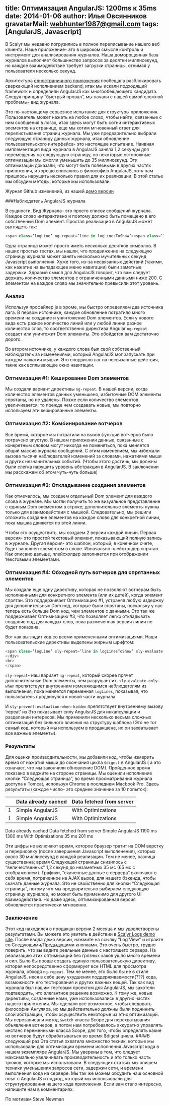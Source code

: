 title: Оптимизация AngularJS: 1200ms к 35ms
date: 2014-01-06
author: Илья Овсянников
gravatarMail: webhunter1987@gmail.com
tags: [AngularJS, Javascript]
---

В Scalyr мы недавно погрузились в полное переписывание нашего веб клиента. Наше приложение- это в широком смысле контроль и инструмент для анализирования журналов. Наша доморощенная база журналов выполняет большинство запросов за десятки миллисекунд, но каждое взаимодействие требует загрузки страницы, отнимая у пользователя несколько секунд.

Архитектура [одностраничного приложения](http://en.wikipedia.org/wiki/Single-page_application) пообещала разблокировать сверкающий исполнением backend, итак мы искали подходящий framework и определили AngularJS как многообещающего кандидата. Следуя принципу “быстрый провал”, мы начали с нашей самой сложной проблемы- вид журнала.

Это по-настоящему серьезное испытание для структуры приложения. Пользователь может нажать на любое слово, чтобы найти, связанные с ним сообщения в логах, итак здесь могут быть сотни интерактивных элементов на странице, еще мы хотим мгновенный ответ для перелистывания страниц журнала. Мы уже предварительно выбрали следующую страницу данных журнала, итак обновление пользовательского интерфейса- это настоящее испытание. Наивная имплементация вида журнала в AngularJS заняла 1,2 секунды для перемещения на следующую страницу, но некоторые осторожные оптимизации мы смогли уменьшить до 35 миллисекунд. Эти оптимизации доказали, что могут быть полезными в других частях приложения, и хорошо вписались в философию AngularJS, хотя нам пришлось нарушить несколько правил для их реализации. В этой статье мы обсудим методы, которые мы использовали.

Журнал Github изменений, из нашей [демо версии](https://www.scalyr.com/logStart)

###Наблюдатель AngularJS журнала

В сущности, Вид Журнала- это просто список сообщений журнала. Каждое слово интерактивно и поэтому должно быть помещено в его собственный Dom элемент. Простая реализация в AngularJS может выглядеть так:

```js
<span class=’logLine’ ng-repeat=’line in logLinesToShow’><span class=’logToken’ ng-repeat=’token in line’>{{token | formatToken}} </span><br></span>
```
Одна страница может просто иметь несколько десятков символов. В наших простых тестах, мы нашли, что  продвижение на следующую страницу журнала может занять несколько мучительных секунд Javascript выполнения. Хуже того, из-за несвязанных действий (такими, как нажатие на выпадающее меню навигации) были заметные задержки. Здравый смысл для AngularJS говорит, что вам следует держать количество элементов с ограниченными данными ниже 200. С элементом на каждое слово мы значительно превысили этот уровень.

### Анализ

Используя профайлер js в хроме, мы быстро определяем два источника лага. В первом источнике, каждое обновление потратило много времени на создание и уничтожение Dom элементов. Если у нового вида есть разное количество линий или у любой линии разное количество слов, то соответственно директива Angular `ng-repeat` создаст или уничтожит Dom элементы. Это обойдется вам достаточно дорого.

Во втором источнике, у каждого слова был свой собственный наблюдатель за изменениями, который AngularJS мог запускать при каждом нажатии мышки. Это сподвигло лаг на несвязанные действия, такие как всплывающее окно навигации.

### Оптимизация #1: Кеширование Dom элементов

Мы создали вариант директивы `ng-repeat`. В нашей версии, когда количество элементов данных уменьшено, избыточные DOM элементы спрятаны, но не удалены. Позже если количество элементов увеличивается, то прежде чем создавать новые, мы повторно используем эти кешированные элементы.

### Оптимизация #2: Комбинирование вотчеров

Все время, которое мы потратили на вызов функций вотчеров было потрачено впустую. В нашем приложении данные, связанные с конкретным словом могут никогда не поменяться, пока меняется общий массив журнала сообщений. С этим изменением, мы избежали вызова тысячи наблюдателей изменений за словами, нажатиями мыши и других незначительных событий. (Чтобы этого достичь, мы должны были слегка нарушить уровень абстракции в AngularJS. В заключении мы расскажем об этом чуть-чуть больше)

### Оптимизация #3: Откладывание создания элементов

Как отмечалось, мы создаем отдельный Dom элемент для каждого слова в журнале. Мы могли получить то же визуальное представление с единым Dom элементом в строке; дополнительные элементы нужны только для взаимодействия с мышкой. Следовательно, мы решили отложить создание элементов на каждое слово для конкретной линии, пока мышка движется по этой линии.

Чтобы это осуществить, мы создаем 2 версии каждой линии. Первая версия- это простой текстовый элемент, показывающий полную запись в журнале. Другая версия- это шаблон, который, в конечном счете, будет заполнен элементом в слове. Изначально плейсхолдер спрятан. Как описано дальше, плейсхолдер заполняется при отображении текстовыми элементами.

### Оптимизация #4: Обходной путь вотчеров для спрятанных элементов

Мы создали еще одну директиву, которая не позволяют вотчерам быть исполненными для конкретного элемента (или их детей), когда элемент спрятан. Это поддерживает Оптимизацию #1, устраняя любую издержку для дополнительных Dom нод, которые были спрятаны, поскольку у нас теперь есть больше Dom нод, чем элементов с данными. Это так же поддерживает Оптимизацию #3, что позволяет легко откладывать создание нод для каждых слов, пока размеченная версия линии не будет показана.

Вот как выглядит код со всеми примененными оптимизациями. Наши пользовательские директивы выделены жирным шрифтом:

```js
<span class=’logLine’ sly-repeat=’line in logLinesToShow’ sly-evaluate-only-when=’logLines’><div ng-mouseenter=”mouseHasEntered = true”><span ng-show=’!mouseHasEntered’>{{logLine | formatLine }} </span><div ng-show=’mouseHasEntered’ sly-prevent-evaluation-when-hidden><span class=’logToken’ sly-repeat=’tokens in line’>{{token | formatToken }}</span></div>
</div>
<br>
</span>
```

`sly-repeat`- наш вариант `ng-repeat`, который скорее прячет дополнительные Dom элементы, чем разрушает их. 
`sly-evaluate-only-when` препятствует внутренним изменяющимся наблюдателям из выполнения, пока меняется переменная `logLines`, показывая, что пользователь продвинулся к новой части журнала. 

И `sly-prevent-evaluation-when-hidden` препятствует внутреннему вызову ‘repeat’ из 
Это показывает силу AngulsrJS для инкапсуляции и разделении интересов. Мы применили несколько весьма сложных оптимизаций без сильного влияния на структуру шаблона (Это не тот самый код, который мы используем в продакшене, но он захватывает все важные элементы).

### Результаты

Для оценки производительности, мы добавили код, чтобы измерить время от нажатия мыши до окончания цикла `$digest` в AngularJS ( а это означает, что мы закончили обновление DOM). Пройденное время показано в виджите на стороне страницы. Мы оценили исполнение кнопки “Следующая страница”, во время просматривания журнала доступа к Tomcat, используя Chrome в последнем Macbook Pro. Здесь результаты (каждое число- это среднее значение за 10 попыток):

<table>
	<thead>
		<tr>
		   <th>&nbsp;</th>
		   <th>Data already cached</th>
		   <th>Data fetched from server</th>
		</tr>
	</thead>
	<tbody>
		<tr>
		   <td>1</td>
		   <td>Simple AngularJS</td>
		   <td>With Optimizations</td>
		</tr>
		<tr>
		   <td>1</td>
		   <td>Simple AngularJS</td>
		   <td>With Optimizations</td>
		</tr>
	</tbody>
</table>

Data already cached
Data fetched from server
Simple AngularJS
1190 ms
1300 ms
With Optimizations
35 ms
201 ms

Эти цифры не включают время, которое браузер тратит на DOM верстку и перерисовку (после завершения Javascript выполенения), которых около 30 миллисекунд в каждой реализации. Тем не менее, разница существенна; время Следующей страницы снизилось с “величественных” 1,2 секунд  до незаметных 35 мс (65 мс с отображением).
Графики,  “скаченные данные с сервера” включают в себя время, потраченное на AJAX вызов, для нашего бэкенда, чтобы скачать данные журнала. Это не свойственно для кнопки “Следующая страница”, потому что мы предварительно выбираем следующую страницу журналов, но может быть применимо для другого UI взаимодействия. Но даже здесь, оптимизированная версия обновляется практически мгновенно.
### Заключение
Этот код находился в продакшн версии 2 месяца и мы удовлетворены результатами. Вы можете это увитеть в действии в  [Scalyr Logs demo site](https://www.scalyr.com/logStart). После ввода демо версии, нажмите на ссылку “Log View”  и играйте со Следующими/Предыдущими кнопками. Это очень быстро, трудно поверить, что вы видите реальные данные с настоящего сервера.
На реализацию этих оптимизаций без грязных хаков ушло много времени и сил. Было бы проще создать единую пользовательскую директиву, которая непосредственно сформирует все HTML для просмотра журнала, обходя `ng-repeat`. Тем не менее, это было бы не в стиле AngularJS, неся в себе цену ухудшения поддерживаемости(???) кода, возможности его тестирования и других важных вещей. Так как вид журнала был нашим тестовым проектом для AngularJS, мы захотели подтвердить, что элегантное решение возможно. К тому же, новые директивы, созданные нами, уже использовались в других частях нашего приложения.
Мы сделали все возможное, чтобы следовать философии Ангуляра, но мы действительно должны были подчинить слой абстракции, чтобы осуществить некоторые из этих оптимизаций. Мы перезаписали метод `$watch` класса Scope для перехватывания объявления вотчеров, а потом нам потребовалось аккуратно управлять инстанс переменными класса Scope, для того, чтобы определять какие из вотчеров будут обрабатываться во время $digest цикла.
 ####В следующий раз
Эта статья охватила множество техник, которые мы использовали для оптимизации времени исполнения Javascript кода в нашем экземпляре AngularJS. Мы уверены в том, что следует максимально увеличивать производительность и это только часть трюков, которые мы использовали. В следующих статьях мы опишем техники уменьшения запросов сети, задержки сети, и времени выполнения кода на сервере. Мы так же можем обсудить наш основной опыт с AngularJS и подход, который мы использовали для структурирования нашего кода приложения. Если вам стало интересно, напишите нам в комментариях.

По мотивам Steve Newman

